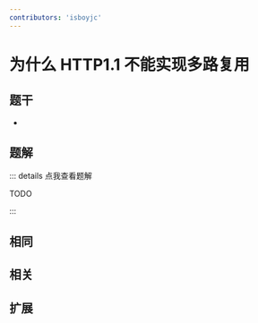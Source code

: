 ```yaml
---
contributors: 'isboyjc'
---
```


# 为什么 HTTP1.1 不能实现多路复用


## 题干

- 



## 题解

::: details 点我查看题解

  TODO

:::



## 相同


## 相关


## 扩展

